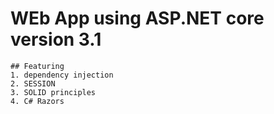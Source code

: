 # WEb App using ASP.NET core version 3.1

    ## Featuring
    1. dependency injection
    2. SESSION
    3. SOLID principles
    4. C# Razors